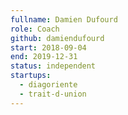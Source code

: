```yaml
---
fullname: Damien Dufourd
role: Coach
github: damiendufourd
start: 2018-09-04
end: 2019-12-31
status: independent
startups:
  - diagoriente
  - trait-d-union
---
```

